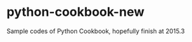 python-cookbook-new
===================
Sample codes of Python Cookbook, hopefully finish at 2015.3
